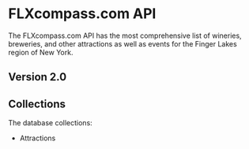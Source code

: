 # FLXcompass.com API
The FLXcompass.com API has the most comprehensive list of wineries, breweries, and other attractions as well as events for the Finger Lakes region of New York.

## Version 2.0

## Collections
The database collections:
- Attractions